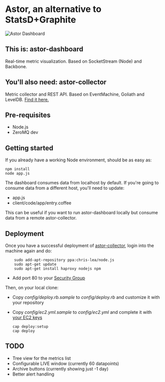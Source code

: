 Astor, an alternative to StatsD+Graphite
========================================

![Astor Dashboard](http://i.imgur.com/xtTtS.png)

This is: astor-dashboard
---------------
Real-time metric visualization. Based on SocketStream (Node) and Backbone.

You'll also need: astor-collector
---------------
Metric collector and REST API. Based on EventMachine, Goliath and LevelDB. [Find it here.](https://github.com/malditogeek/astor-collector)

Pre-requisites
--------------

  * Node.js
  * ZeroMQ dev 

Getting started
---------------

If you already have a working Node environment, should be as easy as:

    npm install
    node app.js

The dashboard consumes data from localhost by default. If you're going to consume data from a different host, you'll need to update:

  * app.js
  * client/code/app/entry.coffee

This can be useful if you want to run astor-dashboard locally but consume data from a remote astor-collector.

Deployment
----------

Once you have a successful deployment of [astor-collector](https://github.com/malditogeek/astor-collector), login into the machine again and do:

        sudo add-apt-repository ppa:chris-lea/node.js
        sudo apt-get update
        sudo apt-get install haproxy nodejs npm

  * Add port 80 to your [Security Group](http://i.imgur.com/fKi2M.png)

Then, on your local clone:

  * Copy _config/deploy.rb.sample_ to _config/deploy.rb_ and customize it with your repository
  * Copy _config/ec2.yml.sample_ to _config/ec2.yml_ and complete it with [your EC2 keys](http://i.imgur.com/UM9sa.png)

        cap deploy:setup
        cap deploy


TODO
----

  * Tree view for the metrics list
  * Configurable LIVE window (currently 60 datapoints)
  * Archive buttons (currently showing just -1 day)
  * Better alert handling
